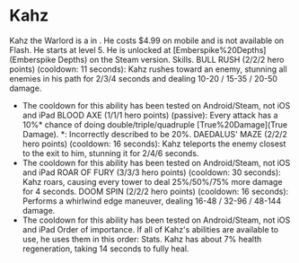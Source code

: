 # Kahz

Kahz the Warlord is a in . He costs $4.99 on mobile and is not available on Flash. He starts at level 5. He is unlocked at [Emberspike%20Depths](Emberspike Depths) on the Steam version.
Skills.
 BULL RUSH (2/2/2 hero points) (cooldown: 11 seconds):
 Kahz rushes toward an enemy, stunning all enemies in his path for 2/3/4 seconds and dealing 10-20 / 15-35 / 20-50 damage.
* The cooldown for this ability has been tested on Android/Steam, not iOS and iPad
 BLOOD AXE (1/1/1 hero points) (passive):
 Every attack has a 10%* chance of doing double/triple/quadruple [True%20Damage](True Damage).
 *: Incorrectly described to be 20%.
 DAEDALUS' MAZE (2/2/2 hero points) (cooldown: 16 seconds):
 Kahz teleports the enemy closest to the exit to him, stunning it for 2/4/6 seconds.
* The cooldown for this ability has been tested on Android/Steam, not iOS and iPad
 ROAR OF FURY (3/3/3 hero points) (cooldown: 30 seconds):
 Kahz roars, causing every tower to deal 25%/50%/75% more damage for 4 seconds.
 DOOM SPIN (2/2/2 hero points) (cooldown: 16 seconds):
 Performs a whirlwind edge maneuver, dealing 16-48 / 32-96 / 48-144 damage.
* The cooldown for this ability has been tested on Android/Steam, not iOS and iPad
Order of importance.
If all of Kahz's abilities are available to use, he uses them in this order:
Stats.
Kahz has about 7% health regeneration, taking 14 seconds to fully heal.